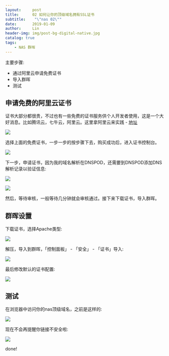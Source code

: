 ```yaml
---
layout:     post
title:      02 如何让你的顶级域名拥有SSL证书
subtitle:    "\"nas 02\""
date:       2019-01-09
author:     Lin
header-img: img/post-bg-digital-native.jpg
catalog: true
tags:
    - NAS 群晖
---
```


主要步骤:

* 通过阿里云申请免费证书
* 导入群晖
* 测试

## 申请免费的阿里云证书

证书大部分都很贵，不过也有一些免费的证书服务供个人开发者使用，这是一个大好消息。比如腾讯云，七牛云，阿里云。这里拿阿里云来实践 - [地址](https://common-buy.aliyun.com/?spm=5176.2020520163.cas.1.2arDtO&commodityCode=cas#/buy)

![](https://ws4.sinaimg.cn/large/006tKfTcly1g09gunqj67j31wg0tu11j.jpg)

选择上面的免费证书，一步一步的按步骤下去，购买成功后，进入证书控制台。

![](https://ws4.sinaimg.cn/large/006tKfTcly1g09gvj2rikj31e60h0tbf.jpg)

下一步，申请证书，因为我的域名解析在DNSPOD，还需要到DNSPOD添加DNS解析记录以验证信息:

![](https://ws3.sinaimg.cn/large/006tKfTcly1g09gvz8i2cj31ku0u0dm1.jpg)

![](https://ws2.sinaimg.cn/large/006tKfTcly1g09gwg659hj317y0a0q53.jpg)

然后，等待审核，一般等待几分钟就会审核通过。接下来下载证书，导入群晖。

## 群晖设置

下载证书，选择Apache类型:

![](media/15467420459099/15467455205345.jpg)

解压，导入到群晖，「控制面板」 - 「安全」 - 「证书」导入:

![](https://ws3.sinaimg.cn/large/006tKfTcly1g09gwzzjhej31ei0dudih.jpg)



最后修改默认的证书配置:

![](https://ws1.sinaimg.cn/large/006tKfTcly1g09gxbh3jxj30yi0n4mzo.jpg)

## 测试

在浏览器中访问你的nas顶级域名，之前是这样的:

![](https://ws1.sinaimg.cn/large/006tKfTcly1g09gxp78e2j30ig02k3ys.jpg)

现在不会再提醒你链接不安全啦:

![](https://ws1.sinaimg.cn/large/006tKfTcly1g09gy24vumj315a0qy452.jpg)

done!

